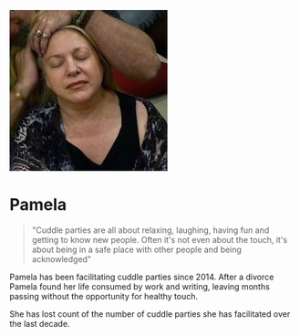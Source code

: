 
![Pamela](../../../../images/pamela.jpg)
 
 # Pamela 
 
 >"Cuddle parties are all about relaxing, laughing, having fun and getting to know new people. Often it's not even about the touch, it's about being in a safe place with other people and being acknowledged" 

Pamela has been facilitating cuddle parties since 2014. After a divorce Pamela found her life consumed by work and writing, leaving months passing without the opportunity for healthy touch.

She has lost count of the number of cuddle parties she has facilitated over the last decade. 



